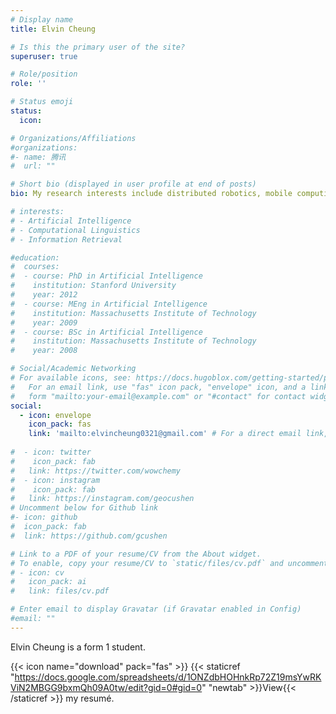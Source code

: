 ```yaml
---
# Display name
title: Elvin Cheung

# Is this the primary user of the site?
superuser: true

# Role/position
role: ''

# Status emoji
status:
  icon: 

# Organizations/Affiliations
#organizations:
#- name: 腾讯
#  url: ""

# Short bio (displayed in user profile at end of posts)
bio: My research interests include distributed robotics, mobile computing and programmable matter.

# interests:
# - Artificial Intelligence
# - Computational Linguistics
# - Information Retrieval

#education:
#  courses:
#  - course: PhD in Artificial Intelligence
#    institution: Stanford University
#    year: 2012
#  - course: MEng in Artificial Intelligence
#    institution: Massachusetts Institute of Technology
#    year: 2009
#  - course: BSc in Artificial Intelligence
#    institution: Massachusetts Institute of Technology
#    year: 2008

# Social/Academic Networking
# For available icons, see: https://docs.hugoblox.com/getting-started/page-builder/#icons
#   For an email link, use "fas" icon pack, "envelope" icon, and a link in the
#   form "mailto:your-email@example.com" or "#contact" for contact widget.
social:
  - icon: envelope
    icon_pack: fas
    link: 'mailto:elvincheung0321@gmail.com' # For a direct email link, use "mailto:test@example.org".
    
#  - icon: twitter
#    icon_pack: fab
#   link: https://twitter.com/wowchemy
#  - icon: instagram
#    icon_pack: fab
#   link: https://instagram.com/geocushen
# Uncomment below for Github link
#- icon: github
#  icon_pack: fab
#  link: https://github.com/gcushen

# Link to a PDF of your resume/CV from the About widget.
# To enable, copy your resume/CV to `static/files/cv.pdf` and uncomment the lines below.
# - icon: cv
#   icon_pack: ai
#   link: files/cv.pdf

# Enter email to display Gravatar (if Gravatar enabled in Config)
#email: ""
---
```


Elvin Cheung is a form 1 student.

{{< icon name="download" pack="fas" >}} {{< staticref "https://docs.google.com/spreadsheets/d/1ONZdbHOHnkRp72Z19msYwRKViN2MBGG9bxmQh09A0tw/edit?gid=0#gid=0" "newtab" >}}View{{< /staticref >}} my resumé.
